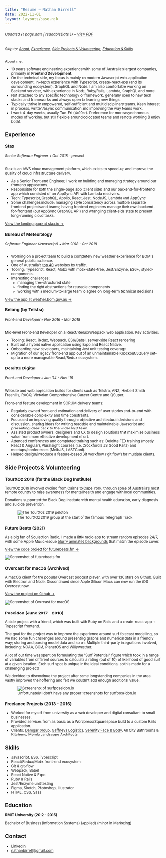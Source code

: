 ```yaml
---
title: "Resume — Nathan Birrell"
date: 2022-11-01
layout: layouts/base.njk
---
```


<!-- <small>❌ **Not seeking work**</small> -->

###### <small class="resume-updated">Updated <time datetime="{{ page.date | htmlDateString }}">{{ page.date | readableDate }}</time> • [View PDF](https://raw.githubusercontent.com/nathanbirrell/natee.biz/master/assets/resume.pdf)

###### Skip to: [About](#), [Experience](#experience), [Side Projects & Volunteering](#side-projects-and-volunteering), [Education & Skills](#education)

About me:

- 10 years software engineering experience with some of Australia’s largest companies, primarily in **Frontend Development**.
- On the technical side, my focus is mainly on modern Javascript web-application development. In-depth experience with Typescript, create-react-app (and its surrounding ecosystem), GraphQL and Node. I am also comfortable working on Backend services, with experience in Node, Ruby/Rails, Lambda, GraphQL and more.
- Not attached to any specific technology or framework, generally open to new tech stacks and frameworks and always open to learning new things.
- Typically thrive in empowered, self-sufficient and multidisciplinary teams. Keen interest in process, written/async communication and improving the way teams work.
- I work 4-day weeks, usually Tue-Fri (4x10hr). Preference for more asynchronous modes of working, but still flexible around colocated teams and remote working (I enjoy both).

## Experience

### Stax

###### Senior Software Engineer • Oct 2018 - present

Stax is an AWS cloud management platform, which exists to speed-up and improve the quality of cloud infrastructure delivery.

- As a Senior Front-end Engineer, I work on building and managing strategy around our frontend applications.
- Responsible for both the single-page app (client side) and our backend-for-frontend app which consisted of an AppSync API with Lambda resolvers.
- Tech: Typescript, GraphQL, Apollo, React, Jest, NodeJS, Lambda and AppSync
- Some challenges include: managing style consistency across multiple separate frontend projects and teams; having frontend engineers manage their own backend-for-frontend (our AppSync GraphQL API) and wrangling client-side state to present long-running cloud tasks.

[View the landing page at stax.io →](https://stax.io/)

### Bureau of Meteorology

###### Software Engineer (Javascript) • Mar 2018 - Oct 2018

- Working on a project team to build a completely new weather experience for BOM's general public audience.
- One of Australia's [top 40](https://www.alexa.com/topsites/countries/AU) websites by traffic.
- Tooling: Typescript, React, Mobx with mobx-state-tree, Jest/Enzyme, ES6+, styled-components.
- Interesting challenges:
  - managing tree-structured state
  - finding the right abstractions for reusable components
  - working with a medium-to-large team to agree on long-term technical decisions

[View the app at weather.bom.gov.au →](https://weather.bom.gov.au/)

### Belong (by Telstra)

###### Front-end Developer • Nov 2016 - Mar 2018

Mid-level Front-end Developer on a React/Redux/Webpack web application. Key activities:

- Tooling: React, Redux, Webpack, ES6/Babel, server-side React rendering
- Built out a hybrid native application using Expo and React Native.
- Onboarding new developers, maintaining Jest unit testing coverage
- Migration of our legacy front-end app out of an unmaintainable Knockout/JQuery set-up to a more manageable React/Redux ecosystem.

### Deloitte Digital

###### Front-end Developer • Jan '14 - Nov '16

Website and web application builds for clients such as Telstra, ANZ, Herbert Smith Freehills, RACQ, Victorian Comprehensive Cancer Centre and QSuper.

Front-end feature development in SCRUM delivery teams:

- Regularly owned front-end estimation and delivery of user stories end-to-end with considerable complexity and time constraints.
- Focussed on improving quality through: objective architectural decisions and discussion, sharing ideas for writing readable and maintainable Javascript and presenting ideas back to the wider FED team.
- Assisted product owners, designers and UX to design solutions that maximise business value from more effective development effort.
- Attended conferences and completed training such as: Deloitte FED training (mostly React & Angular), Pluralsight courses (i.e. Crockford’s JS Good Parts) and meetups/conferences (MelbJS, LASTConf).
- Helped design/introduce a feature-based Git workflow (‘git flow’) for multiple clients.

<!-- ### The Incentive Lab

Full-Stack Developer (PHP) Contractor, 2015

- Part-time (and sole) full-stack PHP developer for the incentive marketing agency’s proprietary software, [Flashpoint](www.theflashpointapp.com), used by sales teams at BMW, Nissan and Samsung in Australia.
- Technologies used: PHP, Symfony, Doctrine ORM, LAMP stack, Wordpress, Javascript/JQuery. -->

## Side Projects & Volunteering

### TourXOz 2019 (for the Black Dog Institute)

TourXOz 2019 involved cycling from Cairns to Cape York, through some of Australia’s most remote country to raise awareness for mental health and engage with local communities.

Donations supported the Black Dog Institute with mental health education, early diagnosis and suicide prevention.

<figure>
  <img src="/img/projects/tourxoz-2019/tourxoz-2019-group.jpeg" alt="The TourXOz 2019 peloton">
  <figcaption>The TourXOz 2019 group at the start of the famous Telegraph Track</figcaption>
</figure>

### Future Beats (2021)

As a big fan of Soulection Radio, I made a little radio app to stream random episodes 24/7, with some Apple Music-esque [blurry animated backgrounds](/img/projects/future-beats/future-beats-367.gif) that match the episode cover.

[View the code project for futurebeats.fm →](https://github.com/nathanbirrell/future-beats)

![Screenshot of futurebeats.fm](/img/projects/future-beats/future-beats-419.jpg)

### Overcast for macOS (Archived)

A macOS client for the popular Overcast podcast player, with over 130 stars on Github. Built with Electron and Node. Discontinued since Apple Silicon Macs can now run the iOS Overcast now.

[View the project on Github →](https://github.com/nathanbirrell/overcast-macos)

![Screenshot of Overcast for macOS](/img/projects/overcast-macos/overcast-macos-screenshot.jpg)

### Poseidon (June 2017 - 2018)

A side project with a friend, which was built with Ruby on Rails and a create-react-app + Typescript frontend.

The goal for the project was to improve the experience around surf forecast modelling, so we had some fun challenges around presenting graphs and numerical data in a friendly way; storing and parsing model data and so on. Multiple third-party integrations involved, including: NOAA, BOM, PlanetOS and Willyweather.

A lot of our time was spent on formulating the "Surf Potential" figure which took in a range of variables from different sources to calculate a rating (out of 10) of likelihood of good surf at a given location. Each surf spot is unique in the ideal conditions, so this made for a challenging project!

We decided to discontinue the project after some longstanding companies in the area vastly improved their offering and felt we couldn't add enough additional value.

<figure>
  <img src="/img/projects/surf-poseidon/grid-view.jpg" alt="Screenshot of surfposeidon.io">
  <figcaption>Unfortunately I don't have any proper screenshots for surfposeidon.io</figcaption>
</figure>

### Freelance Projects (2013 - 2016)

- Worked for myself from university as a web developer and digital consultant to small businesses.
- Provided services from as basic as a Wordpress/Squarespace build to a custom Rails application.
- Clients: [Damgar Group](http://damgargroup.com.au/), [Gaffneys Logistics](http://gaffneys.com.au/), [Serenity Face & Body](http://serenityfaceandbody.com.au/), All City Bathrooms & Kitchens, Memla Landscape Architects

<!-- ## Interests

1.  Heavy focus on best practices in software development: writing reusable, readable and maintainable code, continuous improvement and quality (through pull requests, pair programming and regular team catch-ups). Opinions heavily influenced by the [Rails Doctrine](http://rubyonrails.org/doctrine/), [Clean Code](https://www.amazon.com/Clean-Code-Handbook-Software-Craftsmanship/dp/0132350882) and [Eloquent JS](http://eloquentjavascript.net/).
2.  Strong interest in wider front-end community involvement and contributing back to open source projects. Regular attendee at MelbJS and Ruby Melbourne meetups.
3.  Managing teams and workflows around building software. Inspired by many things/people, to name a few: [Agile manifesto](http://agilemanifesto.org/), Lean philosophy, [Basecamp](https://m.signalvnoise.com/), [Ben Horowitz](https://www.amazon.com/Hard-Thing-About-Things-Building/dp/0062273205), [Seth Godin](http://sethgodin.typepad.com/) and [Paul Graham](http://www.paulgraham.com/articles.html).
4.  Outside of work I generally spend [well away from my computer](https://instagram.com/nathanbirrell) (mainly surfing/camping). -->

## Skills

- Javascript, ES6, Typescript
- React/Redux/Mobx front-end ecosystem
- Git & git-flow
- Webpack, Babel
- React Native & Expo
- Ruby & Rails
- Jest/Enzyme unit testing
- Figma, Sketch, Photoshop, Illustrator
- HTML, CSS, Sass

## Education

**RMIT University (2012 - 2015)**

Bachelor of Business (Information Systems) (Applied) (minor in Marketing)

## Contact

- [LinkedIn](https://www.linkedin.com/in/nathanbirrell)
- [nathanbirrell@gmail.com](mailto:nathanbirrell@gmail.com)
